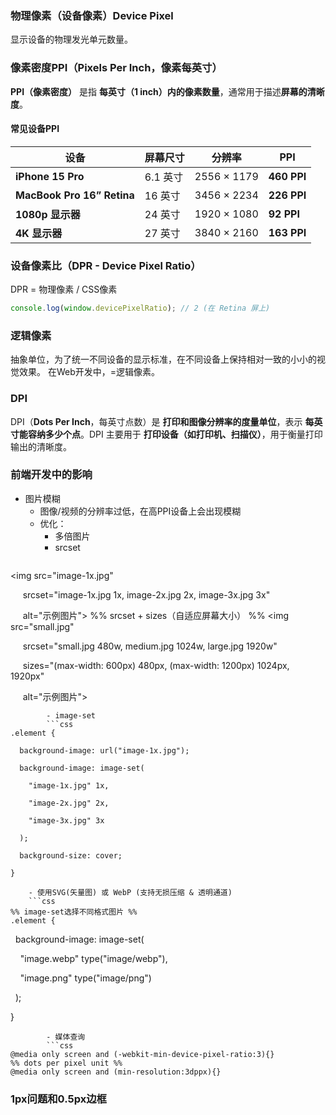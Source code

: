 ### 物理像素（设备像素）**Device Pixel**
显示设备的物理发光单元数量。


### 像素密度**PPI（Pixels Per Inch，像素每英寸）**
**PPI（像素密度）** 是指 **每英寸（1 inch）内的像素数量**，通常用于描述**屏幕的清晰度**。

#### 常见设备PPI

| **设备**                     | **屏幕尺寸** | **分辨率**     | **PPI**     |
| -------------------------- | -------- | ----------- | ----------- |
| **iPhone 15 Pro**          | 6.1 英寸   | 2556 × 1179 | **460 PPI** |
| **MacBook Pro 16” Retina** | 16 英寸    | 3456 × 2234 | **226 PPI** |
| **1080p 显示器**              | 24 英寸    | 1920 × 1080 | **92 PPI**  |
| **4K 显示器**                 | 27 英寸    | 3840 × 2160 | **163 PPI** |

### **设备像素比（DPR - Device Pixel Ratio）**
DPR = 物理像素 / CSS像素
```javascript
console.log(window.devicePixelRatio); // 2 (在 Retina 屏上)
```

### 逻辑像素
抽象单位，为了统一不同设备的显示标准，在不同设备上保持相对一致的小小的视觉效果。
在Web开发中，=逻辑像素。

### DPI
DPI（**Dots Per Inch**，每英寸点数）是 **打印和图像分辨率的度量单位**，表示 **每英寸能容纳多少个点**。DPI 主要用于 **打印设备（如打印机、扫描仪）**，用于衡量打印输出的清晰度。

### 前端开发中的影响
- 图片模糊
	- 图像/视频的分辨率过低，在高PPI设备上会出现模糊
	- 优化：
		- 多倍图片
		- srcset
		```html
<img src="image-1x.jpg" 

     srcset="image-1x.jpg 1x, image-2x.jpg 2x, image-3x.jpg 3x" 

     alt="示例图片">
%% srcset + sizes（自适应屏幕大小） %%
<img src="small.jpg" 

     srcset="small.jpg 480w, medium.jpg 1024w, large.jpg 1920w"

     sizes="(max-width: 600px) 480px, (max-width: 1200px) 1024px, 1920px"

     alt="示例图片">
```
		- image-set
		```css
.element {

  background-image: url("image-1x.jpg");

  background-image: image-set(

    "image-1x.jpg" 1x,

    "image-2x.jpg" 2x,

    "image-3x.jpg" 3x

  );

  background-size: cover;

}
```
		- 使用SVG(矢量图) 或 WebP (支持无损压缩 & 透明通道)
		```css
	%% image-set选择不同格式图片 %%
	.element {

  background-image: image-set(

    "image.webp" type("image/webp"),

    "image.png" type("image/png")

  );

}
```
		- 媒体查询
		```css
@media only screen and (-webkit-min-device-pixel-ratio:3){}
%% dots per pixel unit %%
@media only screen and (min-resolution:3dppx){}
```



### 1px问题和0.5px边框